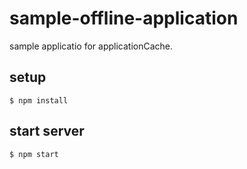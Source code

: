 # sample-offline-application
sample applicatio for applicationCache.

## setup
```
$ npm install
```

## start server
```
$ npm start
```


